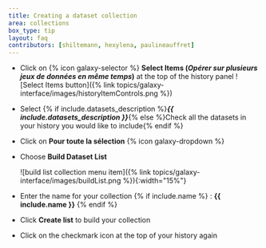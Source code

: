```yaml
---
title: Creating a dataset collection
area: collections
box_type: tip
layout: faq
contributors: [shiltemann, hexylena, paulineauffret]
---
```


* Click on {% icon galaxy-selector %} **Select Items (_Opérer sur plusieurs jeux de données en même temps_)** at the top of the history panel
![Select Items button]({% link topics/galaxy-interface/images/historyItemControls.png %})
* Select {% if include.datasets_description %}_**{{ include.datasets_description }}**_{% else %}Check all the datasets in your history you would like to include{% endif %}
* Click on **Pour toute la sélection** {% icon galaxy-dropdown %}
* Choose **Build Dataset List**

  ![build list collection menu item]({% link topics/galaxy-interface/images/buildList.png %}){:width="15%"}

* Enter the name for your collection {% if include.name %} : **{{ include.name }}** {% endif %}
* Click **Create list** to build your collection
* Click on the checkmark icon at the top of your history again

